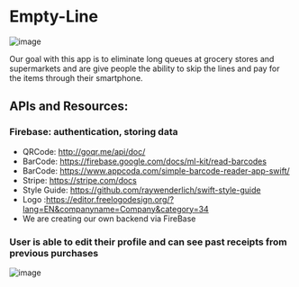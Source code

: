 # Empty-Line

![image](https://user-images.githubusercontent.com/43770391/59554443-e1dd5a00-8f70-11e9-985a-d0a807612f4e.png)

Our goal with this app is to eliminate long queues at grocery stores and supermarkets and are give people the ability to skip the lines and pay for the items through their smartphone. 

## APIs and Resources:
### Firebase: authentication, storing data
* QRCode: http://goqr.me/api/doc/
* BarCode: https://firebase.google.com/docs/ml-kit/read-barcodes
* BarCode: https://www.appcoda.com/simple-barcode-reader-app-swift/
* Stripe: https://stripe.com/docs 
* Style Guide: https://github.com/raywenderlich/swift-style-guide 
* Logo :https://editor.freelogodesign.org/?lang=EN&companyname=Company&category=34
* We are creating our own backend via FireBase


### User is able to edit their profile and can see past receipts from previous purchases 
![image](https://user-images.githubusercontent.com/43770391/59881401-7d116d80-937d-11e9-9052-6be4ac28ac5f.png)


